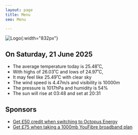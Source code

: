 ```yaml
---
layout: page
title: Menu
seo: Menu

---
```


![Logo](/images/logo.jpg){:width="832px"}

<!-- weather_marker starts -->
## On Saturday, 21 June 2025

- The average temperature today is 25.48˚C,
- With highs of 26.03˚C and lows of 24.97˚C,
- It may feel like 25.49˚C with clear sky
- The wind speed is 4.47m/s and visibility is 10000m
- The pressure is 1017hPa and humidity is 54%
- The sun will rise at 03:48 and set at 20:31

<!-- weather_marker ends -->

## Sponsors

- [Get £50 credit when switching to Octopus Energy](https://bit.ly/3oD1nnS)
- [Get £75 when taking a 1000mb YouFibre broadband plan](https://aklam.io/91zWhU?)
